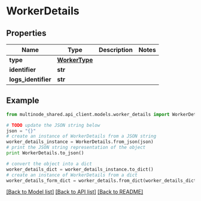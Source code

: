 # WorkerDetails


## Properties
Name | Type | Description | Notes
------------ | ------------- | ------------- | -------------
**type** | [**WorkerType**](WorkerType.md) |  | 
**identifier** | **str** |  | 
**logs_identifier** | **str** |  | 

## Example

```python
from multinode_shared.api_client.models.worker_details import WorkerDetails

# TODO update the JSON string below
json = "{}"
# create an instance of WorkerDetails from a JSON string
worker_details_instance = WorkerDetails.from_json(json)
# print the JSON string representation of the object
print WorkerDetails.to_json()

# convert the object into a dict
worker_details_dict = worker_details_instance.to_dict()
# create an instance of WorkerDetails from a dict
worker_details_form_dict = worker_details.from_dict(worker_details_dict)
```
[[Back to Model list]](../README.md#documentation-for-models) [[Back to API list]](../README.md#documentation-for-api-endpoints) [[Back to README]](../README.md)


